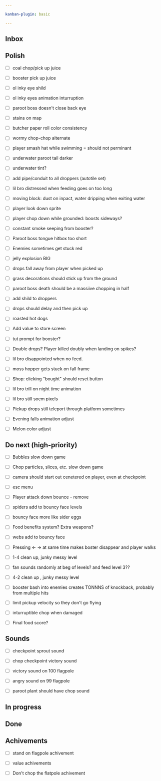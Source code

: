 ```yaml
---

kanban-plugin: basic

---
```


## Inbox



## Polish

- [ ] coal chop/pick up juice
- [ ] booster pick up juice
- [ ] ol inky eye shild
- [ ] ol inky eyes animation inturruption
- [ ] paroot boss doesn't close back eye
- [ ] stains on map
- [ ] butcher paper roll color consistency
- [ ] wormy chop-chop alternate
- [ ] player smash hat while swimming = should not perminant
- [ ] underwater paroot tail darker
- [ ] underwater tint?
- [ ] add pipe/conduit to all droppers (autotile set)
- [ ] lil bro distressed when feeding goes on too long
- [ ] moving block: dust on inpact, water dripping when exiting water
- [ ] player look down sprite
- [ ] player chop down while grounded: boosts sideways?
- [ ] constant smoke seeping from booster?
- [ ] Paroot boss tongue hitbox too short
- [ ] Enemies sometimes get stuck red
- [ ] jelly explosion BIG
- [ ] drops fall away from player when picked up
- [ ] grass decorations should stick up from the ground
- [ ] paroot boss death should be a massiive chopping in half
- [ ] add shild to droppers
- [ ] drops should delay and then pick up
- [ ] roasted hot dogs
- [ ] Add value to store screen
- [ ] tut prompt for booster?
- [ ] Double drops? Player killed doubly when landing on spikes?
- [ ] lil bro disappointed when no feed.
- [ ] moss hopper gets stuck on fall frame
- [ ] Shop: clicking "bought" should reset button
- [ ] lil bro trill on night time animation
- [ ] lil bro still soem pixels
- [ ] Pickup drops still teleport through platform sometimes
- [ ] Evening falls animation adjust
- [ ] Melon color adjust


## Do next (high-priority)

- [ ] Bubbles slow down game
- [ ] Chop particles, slices, etc. slow down game
- [ ] camera should start out cenetered on player, even at checkpoint
- [ ] esc menu
- [ ] Player attack down bounce - remove
- [ ] spiders add to bouncy face levels
- [ ] bouncy face more like sider eggs
- [ ] Food benefits system? Extra weapons?
- [ ] webs add to bouncy face
- [ ] Pressing <- -> at same time makes boster disappear and player walks
- [ ] 1-4 clean up, junky messy level
- [ ] fan sounds randomly at beg of levels? and feed level 3??
- [ ] 4-2 clean up , junky messy level
- [ ] booster bash into enemies creates TONNNS of knockback, probably from multiple hits
- [ ] limit pickup velocity so they don't go flying
- [ ] inturruptible chop when damaged
- [ ] Final food score?


## Sounds

- [ ] checkpoint sprout sound
- [ ] chop checkpoint victory sound
- [ ] victory sound on 100 flagpole
- [ ] angry sound on 99 flagpole
- [ ] paroot plant should have chop sound


## In progress



## Done



## Achivements

- [ ] stand on flagpole achivement
- [ ] value achivements
- [ ] Don't chop the flatpole achivement


